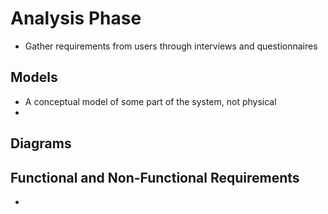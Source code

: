 # Analysis Phase
- Gather requirements from users through interviews and questionnaires 

## Models
- A conceptual model of some part of the system, not physical 
- 


## Diagrams 


## Functional and Non-Functional Requirements

- 